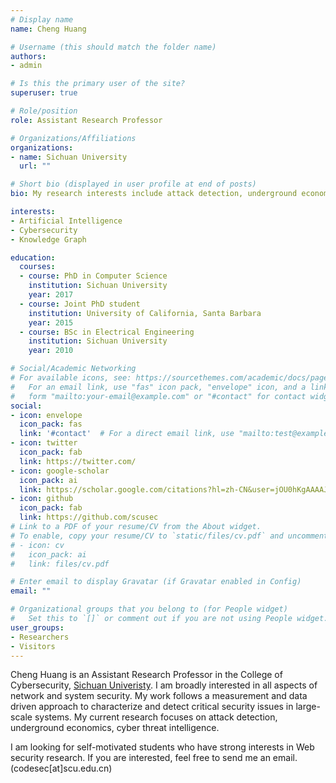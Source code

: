 ```yaml
---
# Display name
name: Cheng Huang

# Username (this should match the folder name)
authors:
- admin

# Is this the primary user of the site?
superuser: true

# Role/position
role: Assistant Research Professor

# Organizations/Affiliations
organizations:
- name: Sichuan University
  url: ""

# Short bio (displayed in user profile at end of posts)
bio: My research interests include attack detection, underground economics, Cyber threat intelligence.

interests:
- Artificial Intelligence
- Cybersecurity
- Knowledge Graph

education:
  courses:
  - course: PhD in Computer Science
    institution: Sichuan University
    year: 2017
  - course: Joint PhD student
    institution: University of California, Santa Barbara
    year: 2015
  - course: BSc in Electrical Engineering
    institution: Sichuan University
    year: 2010

# Social/Academic Networking
# For available icons, see: https://sourcethemes.com/academic/docs/page-builder/#icons
#   For an email link, use "fas" icon pack, "envelope" icon, and a link in the
#   form "mailto:your-email@example.com" or "#contact" for contact widget.
social:
- icon: envelope
  icon_pack: fas
  link: '#contact'  # For a direct email link, use "mailto:test@example.org".
- icon: twitter
  icon_pack: fab
  link: https://twitter.com/
- icon: google-scholar
  icon_pack: ai
  link: https://scholar.google.com/citations?hl=zh-CN&user=jOU0hKgAAAAJ&view_op=list_works&sortby=pubdate
- icon: github
  icon_pack: fab
  link: https://github.com/scusec
# Link to a PDF of your resume/CV from the About widget.
# To enable, copy your resume/CV to `static/files/cv.pdf` and uncomment the lines below.
# - icon: cv
#   icon_pack: ai
#   link: files/cv.pdf

# Enter email to display Gravatar (if Gravatar enabled in Config)
email: ""

# Organizational groups that you belong to (for People widget)
#   Set this to `[]` or comment out if you are not using People widget.
user_groups:
- Researchers
- Visitors
---
```


Cheng Huang is an Assistant Research Professor in the College of Cybersecurity, [Sichuan Univeristy](http://en.scu.edu.cn/). I am broadly interested in all aspects of network and system security. My work follows a measurement and data driven approach to characterize and detect critical security issues in large-scale systems. My current research focuses on attack detection, underground economics, cyber threat intelligence.

I am looking for self-motivated students who have strong interests in Web security research. If you are interested, feel free to send me an email. (codesec[at]scu.edu.cn)
